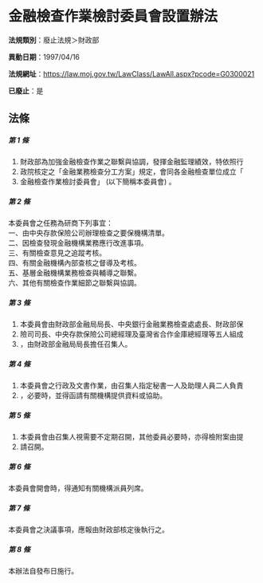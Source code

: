 # 金融檢查作業檢討委員會設置辦法

**法規類別**：廢止法規＞財政部

**異動日期**：1997/04/16  

**法規網址**：https://law.moj.gov.tw/LawClass/LawAll.aspx?pcode=G0300021

**已廢止**：是



## 法條
##### 第 1 條
1. 財政部為加強金融檢查作業之聯繫與協調，發揮金融監理績效，特依照行
1. 政院核定之「金融業務檢查分工方案」規定，會同各金融檢查單位成立「
1. 金融檢查作業檢討委員會」 (以下簡稱本委員會) 。

##### 第 2 條
本委員會之任務為研商下列事宜：  
一、由中央存款保險公司辦理檢查之要保機構清單。  
二、因檢查發現金融機構業務應行改進事項。  
三、有關檢查意見之追蹤考核。  
四、有關金融機構內部查核之督導及考核。  
五、基層金融機構業務檢查與輔導之聯繫。  
六、其他有關檢查作業細節之聯繫與協調。  

##### 第 3 條
1. 本委員會由財政部金融局局長、中央銀行金融業務檢查處處長、財政部保
1. 險司司長、中央存款保險公司總經理及臺灣省合作金庫總經理等五人組成
1. ，由財政部金融局局長擔任召集人。

##### 第 4 條
1. 本委員會之行政及文書作業，由召集人指定秘書一人及助理人員二人負責
1. ，必要時，並得函請有關機構提供資料或協助。

##### 第 5 條
1. 本委員會由召集人視需要不定期召開，其他委員必要時，亦得檢附案由提
1. 請召開。

##### 第 6 條
本委員會開會時，得通知有關機構派員列席。

##### 第 7 條
本委員會之決議事項，應報由財政部核定後執行之。

##### 第 8 條
本辦法自發布日施行。


